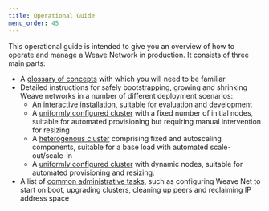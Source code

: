 ```yaml
---
title: Operational Guide
menu_order: 45
---
```

This operational guide is intended to give you an overview of how to
operate and manage a Weave Network in production. It consists of three
main parts:

* A [glossary of concepts](/site/operational-guide/concepts.md) with
  which you will need to be familiar
* Detailed instructions for safely bootstrapping, growing and
  shrinking Weave networks in a number of different deployment
  scenarios:
    * An [interactive
      installation](/site/operational-guide/interactive.md), suitable
      for evaluation and development
    * A [uniformly configured
      cluster](/site/operational-guide/uniform-fixed-cluster.md) with
      a fixed number of initial nodes, suitable for automated
      provisioning but requiring manual intervention for resizing
    * A [heterogenous cluster](/site/operational-guide/autoscaling.md)
      comprising fixed and autoscaling components, suitable for a base
      load with automated scale-out/scale-in
    * A [uniformly configured
      cluster](/site/operational-guide/uniform-dynamic-cluster.md)
      with dynamic nodes, suitable for automated provisioning and
      resizing.
* A list of [common administrative
  tasks](/site/operational-guide/tasks.md), such as configuring Weave
  Net to start on boot, upgrading clusters, cleaning up peers and
  reclaiming IP address space

